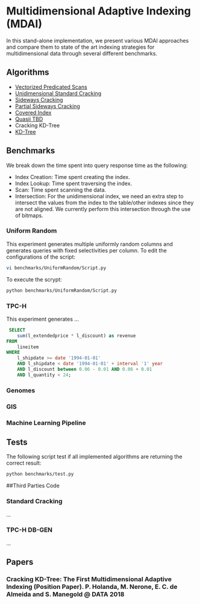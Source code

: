 # Multidimensional Adaptive Indexing (MDAI)
In this stand-alone implementation, we present various MDAI approaches and compare them to state of the art indexing strategies for multidimensional data through several different benchmarks.

## Algorithms
* [Vectorized Predicated Scans](https://pdfs.semanticscholar.org/2e84/4872e32a4a4e94e229a9a9e70ac47d710252.pdf)
* [Unidimensional Standard Cracking](http://stratos.seas.harvard.edu/files/IKM_CIDR07.pdf)
* [Sideways Cracking](http://delivery.acm.org/10.1145/1560000/1559878/p297-idreos.pdf)
* [Partial Sideways Cracking](http://delivery.acm.org/10.1145/1560000/1559878/p297-idreos.pdf)
* [Covered Index](http://delivery.acm.org/10.1145/2740000/2732229/p97-schuhknecht.pdf)
* [Quasii TBD](https://openproceedings.org/2018/conf/edbt/paper-153.pdf)
* Cracking KD-Tree
* [KD-Tree](http://delivery.acm.org/10.1145/370000/361007/p509-bentley.pdf)

## Benchmarks
We break down the time spent into query response time as the following:
* Index Creation: Time spent creating the index. 
* Index Lookup: Time spent traversing the index.
* Scan: Time spent scanning the data.
* Intersection: For the unidimensional index, we need an extra step to intersect the values from the index to the table/other indexes since they are not aligned. We currently perform this intersection through the use of bitmaps.

### Uniform Random
This experiment generates multiple uniformly random columns and generates queries with fixed selectivities per column. 
To edit the configurations of the script:
```bash
vi benchmarks/UniformRandom/Script.py
```
To execute the scrypt:
```bash
python benchmarks/UniformRandom/Script.py
```

### TPC-H
This experiment generates ... 

```sql
 SELECT
    sum(l_extendedprice * l_discount) as revenue
FROM
    lineitem
WHERE
    l_shipdate >= date '1994-01-01'
    AND l_shipdate < date '1994-01-01' + interval '1' year
    AND l_discount between 0.06 - 0.01 AND 0.06 + 0.01
    AND l_quantity < 24;
```


### Genomes

### GIS

### Machine Learning Pipeline

## Tests
The following script test if all implemented algorithms are returning the correct result:
```bash
python benchmarks/test.py
```

##Third Parties Code
### Standard Cracking
...
### TPC-H DB-GEN
...

## Papers
### Cracking KD-Tree: The First Multidimensional Adaptive Indexing (Position Paper). P. Holanda, M. Nerone, E. C. de Almeida and S. Manegold @ DATA 2018